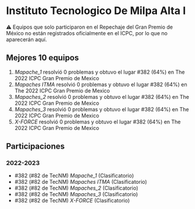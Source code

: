# Instituto Tecnologico De Milpa Alta I

:warning: Equipos que solo participaron en el Repechaje del Gran Premio de México no están registrados oficialmente en el ICPC, por lo que no aparecerán aquí.

## Mejores 10 equipos

1. _Mapache_1_ resolvió 0 problemas y obtuvo el lugar #382 (64%) en The 2022 ICPC Gran Premio de Mexico
1. _Mapaches ITMA_ resolvió 0 problemas y obtuvo el lugar #382 (64%) en The 2022 ICPC Gran Premio de Mexico
1. _Mapaches_2_ resolvió 0 problemas y obtuvo el lugar #382 (64%) en The 2022 ICPC Gran Premio de Mexico
1. _Mapaches_3_ resolvió 0 problemas y obtuvo el lugar #382 (64%) en The 2022 ICPC Gran Premio de Mexico
1. _X-FORCE_ resolvió 0 problemas y obtuvo el lugar #382 (64%) en The 2022 ICPC Gran Premio de Mexico

## Participaciones

### 2022-2023

- #382 (#82 de TecNM) _Mapache_1_ (Clasificatorio)
- #382 (#82 de TecNM) _Mapaches ITMA_ (Clasificatorio)
- #382 (#82 de TecNM) _Mapaches_2_ (Clasificatorio)
- #382 (#82 de TecNM) _Mapaches_3_ (Clasificatorio)
- #382 (#82 de TecNM) _X-FORCE_ (Clasificatorio)



